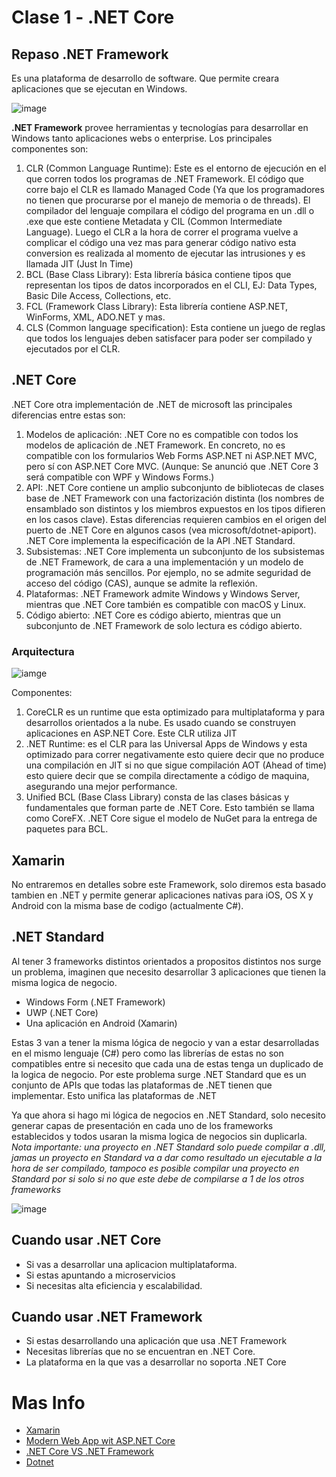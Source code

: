 # Clase 1 - .NET Core

## Repaso .NET Framework

Es una plataforma de desarrollo de software. Que permite creara aplicaciones que se ejecutan en Windows.

![image](http://www.developerin.net/include/ArticleImages/Components.jpg)

**.NET Framework** provee herramientas y tecnologías para desarrollar en Windows tanto aplicaciones webs o enterprise.
Los principales componentes son:

1. CLR (Common Language Runtime): Este es el entorno de ejecución en el que corren todos los programas de .NET Framework. El código que corre bajo el CLR es llamado Managed Code (Ya que los programadores no tienen que procurarse por el manejo de memoria o de threads).
El compilador del lenguaje compilara el código del programa en un .dll o .exe que este contiene Metadata y CIL (Common Intermediate Language).
Luego el CLR a la hora de correr el programa vuelve a complicar el código una vez mas para generar código nativo esta conversion es realizada al momento de ejecutar las intrusiones y es llamada JIT (Just In Time)
2. BCL (Base Class Library): Esta librería básica contiene tipos que representan los tipos de datos incorporados en el CLI, EJ: Data Types, Basic Dile Access, Collections, etc.
3. FCL (Framework Class Library): Esta librería contiene ASP.NET, WinForms, XML, ADO.NET y mas.
4. CLS (Common language specification): Esta contiene un juego de reglas que todos los lenguajes deben satisfacer para poder ser compilado y ejecutados por el CLR.

## .NET Core

.NET Core otra implementación de .NET de microsoft las principales diferencias entre estas son:

1. Modelos de aplicación: .NET Core no es compatible con todos los modelos de aplicación de .NET Framework. En concreto, no es compatible con los formularios Web Forms ASP.NET ni ASP.NET MVC, pero sí con ASP.NET Core MVC. (Aunque: Se anunció que .NET Core 3 será compatible con WPF y Windows Forms.)
2. API: .NET Core contiene un amplio subconjunto de bibliotecas de clases base de .NET Framework con una factorización distinta (los nombres de ensamblado son distintos y los miembros expuestos en los tipos difieren en los casos clave). Estas diferencias requieren cambios en el origen del puerto de .NET Core en algunos casos (vea microsoft/dotnet-apiport). .NET Core implementa la especificación de la API .NET Standard.
3. Subsistemas: .NET Core implementa un subconjunto de los subsistemas de .NET Framework, de cara a una implementación y un modelo de programación más sencillos. Por ejemplo, no se admite seguridad de acceso del código (CAS), aunque se admite la reflexión.
4. Plataformas: .NET Framework admite Windows y Windows Server, mientras que .NET Core también es compatible con macOS y Linux.
5. Código abierto: .NET Core es código abierto, mientras que un subconjunto de .NET Framework de solo lectura es código abierto.

### Arquitectura

![iamge](https://www.dotnetcurry.com/images/dotnetcore/core-future/dotnet-core-architecture.png)

Componentes:

1. CoreCLR es un runtime que esta optimizado para multiplataforma y para desarrollos orientados a la nube. Es usado cuando se construyen aplicaciones en ASP.NET Core. Este CLR utiliza JIT
2. .NET Runtime: es el CLR para las Universal Apps de Windows y esta optimizado para correr negativamente esto quiere decir que no produce una compilación en JIT si no que sigue compilación AOT (Ahead of time) esto quiere decir que se compila directamente a código de maquina, asegurando una mejor performance.
3. Unified BCL (Base Class Library) consta de las clases básicas y fundamentales que forman parte de .NET Core. Esto también se llama como CoreFX. .NET Core sigue el modelo de NuGet para la entrega de paquetes para BCL.

## Xamarin

No entraremos en detalles sobre este Framework, solo diremos esta basado tambien en .NET y permite generar aplicaciones nativas para iOS, OS X y Android con la misma base de codigo (actualmente C#).

## .NET Standard

Al tener 3 frameworks distintos orientados a propositos distintos nos surge un problema, imaginen que necesito desarrollar 3 aplicaciones que tienen la misma logica de negocio.

* Windows Form (.NET Framework)
* UWP (.NET Core)
* Una aplicación en Android (Xamarin)

Estas 3 van a tener la misma lógica de negocio y van a estar desarrolladas en el mismo lenguaje (C#) pero como las librerías de estas no son compatibles entre si necesito que cada una de estas tenga un duplicado de la logica de negocio.
Por este problema surge .NET Standard que es un conjunto de APIs que todas las plataformas de .NET tienen que implementar. Esto unifica las plataformas de .NET

Ya que ahora si hago mi lógica de negocios en .NET Standard, solo necesito generar capas de presentación en cada uno de los frameworks establecidos y todos usaran la misma logica de negocios sin duplicarla.
*Nota importante: una proyecto en .NET Standard solo puede compilar a .dll, jamas un proyecto en Standard va a dar como resultado un ejecutable a la hora de ser compilado, tampoco es posible compilar una proyecto en Standard por si solo si no que este debe de compilarse a 1 de los otros frameworks*

![image](https://cdn-images-1.medium.com/max/2400/1*-bQofDO6WBkiru3Tu5VpMg.png)

## Cuando usar .NET Core

* Si vas a desarrollar una aplicacion multiplataforma.
* Si estas apuntando a microservicios
* Si necesitas alta eficiencia y escalabilidad.

## Cuando usar .NET Framework

* Si estas desarrollando una aplicación que usa .NET Framework
* Necesitas librerías que no se encuentran en .NET Core.
* La plataforma en la que vas a desarrollar no soporta .NET Core

# Mas Info

* [Xamarin](https://visualstudio.microsoft.com/es/xamarin)
* [Modern Web App wit ASP.NET Core](https://docs.microsoft.com/en-us/dotnet/standard/modern-web-apps-azure-architecture/)
* [.NET Core VS .NET Framework](https://docs.microsoft.com/en-us/dotnet/standard/choosing-core-framework-server)
* [Dotnet](https://docs.microsoft.com/es-es/dotnet/core/about)